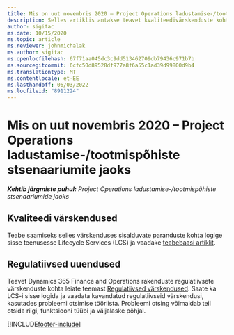 ```yaml
---
title: Mis on uut novembris 2020 – Project Operations ladustamise-/tootmispõhiste stsenaariumite jaoks
description: Selles artiklis antakse teavet kvaliteedivärskenduste kohta, mis on saadaval 2020. aasta novembris avaldatud project Operationsi väljaandes ladustatud tootmispõhiste stsenaariumide jaoks.
author: sigitac
ms.date: 10/15/2020
ms.topic: article
ms.reviewer: johnmichalak
ms.author: sigitac
ms.openlocfilehash: 67f71aa045dc3c9dd513462709db79436c971b7b
ms.sourcegitcommit: 6cfc50d89528df977a8f6a55c1ad39d99800d9b4
ms.translationtype: MT
ms.contentlocale: et-EE
ms.lasthandoff: 06/03/2022
ms.locfileid: "8911224"
---
```

# <a name="whats-new-november-2020---project-operations-for-stockedproduction-based-scenarios"></a>Mis on uut novembris 2020 – Project Operations ladustamise-/tootmispõhiste stsenaariumite jaoks

_**Kehtib järgmiste puhul:** Project Operations ladustamise-/tootmispõhiste stsenaariumide jaoks_

## <a name="quality-updates"></a>Kvaliteedi värskendused

Teabe saamiseks selles värskenduses sisalduvate paranduste kohta logige sisse teenusesse Lifecycle Services (LCS) ja vaadake [teabebaasi artiklit](https://fix.lcs.dynamics.com/Issue/Details?bugId=488609&amp;dbType=3&amp;qc=8251e8e1d5e2386de850599926c1adc3fec8e2ba25308036d22cdfe0a1c28fc7).

## <a name="regulatory-updates"></a>Regulatiivsed uuendused

Teavet Dynamics 365 Finance and Operations rakenduste regulatiivsete värskenduste kohta leiate teemast [Regulatiivsed värskendused](/dynamics365/finance/localizations/regulatory-updates). Saate ka LCS-i sisse logida ja vaadata kavandatud regulatiivseid värskendusi, kasutades probleemi otsimise tööriista. Probleemi otsing võimaldab teil otsida riigi, funktsiooni tüübi ja väljalaske põhjal.


[!INCLUDE[footer-include](../../includes/footer-banner.md)]